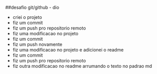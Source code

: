 ##desafio git/github - dio
* criei o projeto
* fiz um commit 
* fiz um push pro repositorio remoto
* fiz uma modificacao no projeto 
* fiz um commit
* fiz um push novamente 
* fiz uma modificacao no projeto e adicionei o readme
* fiz um commit
* fiz um push pro repositorio remoto
* fiz outra modificacao no readme arrumando o texto no padrao md